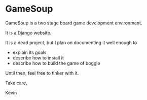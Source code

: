GameSoup
========

GameSoup is a two stage board game development environment.

It is a Django website.

It is a dead project, but I plan on documenting it well enough to

* explain its goals
* describe how to install it
* describe how to build the game of boggle

Until then, feel free to tinker with it.

Take care,

Kevin